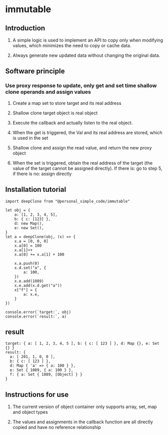 # immutable

## Introduction

1. A simple logic is used to implement an API to copy only when modifying values, which minimizes the need to copy or cache data.

2. Always generate new updated data without changing the original data.

## Software principle

### Use proxy response to update, only get and set time shallow clone operands and assign values

1. Create a map set to store target and its real address

2. Shallow clone target object is real object

3. Execute the callback and actually listen to the real object.

4. When the get is triggered, the Val and its real address are stored, which is used in the set

5. Shallow clone and assign the read value, and return the new proxy object

6. When the set is triggered, obtain the real address of the target (the value of the target cannot be assigned directly). If there is: go to step 5, if there is no: assign directly

## Installation tutorial

```
import deepClone from "@personal_simple_code/immutable"

let obj = {
    a: [1, 2, 3, 4, 5],
    b: { c: [123] },
    d: new Map(),
    e: new Set(),
}
let a = deepClone(obj, (x) => {
    x.a = [0, 0, 0]
    x.a[0] = 100
    x.a[1]++
    x.a[0] += x.a[1] + 100

    x.a.push(0)
    x.d.set("a", {
        a: 100,
    })
    x.e.add(1089)
    x.e.add(x.d.get("a"))
    x["f"] = {
        a: x.e,
    }
})

console.error(`target:`, obj)
console.error(`result:`, a)

```

## result

```
target: { a: [ 1, 2, 3, 4, 5 ], b: { c: [ 123 ] }, d: Map {}, e: Set {} }
result: {
  a: [ 201, 1, 0, 0 ],
  b: { c: [ 123 ] },
  d: Map { 'a' => { a: 100 } },
  e: Set { 1089, { a: 100 } },
  f: { a: Set { 1089, [Object] } }
}
```

## Instructions for use

1. The current version of object container only supports array, set, map and object types

2. The values and assignments in the callback function are all directly copied and have no reference relationship
